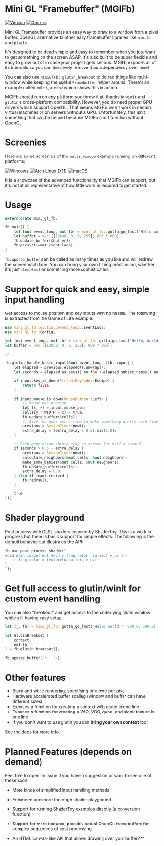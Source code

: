 # Mini GL "Framebuffer" (MGlFb)

[![Version](https://img.shields.io/crates/v/mini_gl_fb.svg)](https://crates.io/crates/mini_gl_fb)
[![Docs.rs](https://docs.rs/mini_gl_fb/badge.svg)](https://docs.rs/mini_gl_fb)

Mini GL Framebuffer provides an easy way to draw to a window from a pixel buffer. OpenGL
alternative to other easy framebuffer libraries like `minifb` and `pixels`.

It's designed to be dead simple and easy to remember when you just want to get something on the
screen ASAP. It's also built to be super flexible and easy to grow out of in case your project
gets serious. MGlFb exposes all of its internals so you can iteratively remove it as a
dependency over time!

You can also use `MiniGlFb::glutin_breakout` to do rad things like multi-window while keeping
the useful `Framebuffer` helper around. There's an example called `multi_window` which shows
this in action.

MGlFb should run on any platform you throw it at, thanks to `winit` and `glutin`'s
cross-platform compatibility. However, you do need proper GPU drivers which support OpenGL.
That means MGlFb won't work in certain virtual machines or on servers without a GPU.
Unfortunately, this isn't something that can be helped because MGlFb can't function without
OpenGL.

# Screenies
Here are some screenies of the `multi_window` example running on different platforms:

![Windows](screenies/multi_window_windows.png)
![Arch Linux (X11)](screenies/multi_window_x11.png)
![macOS](screenies/multi_window_macos.png)

It is a showcase of the advanced functionality that MGlFb can support, but it's not at all
representative of how little work is required to get started.

# Usage

```rust
extern crate mini_gl_fb;

fn main() {
    let (mut event_loop, mut fb) = mini_gl_fb::gotta_go_fast("Hello world!", 800.0, 600.0);
    let buffer = vec![[128u8, 0, 0, 255]; 800 * 600];
    fb.update_buffer(&buffer);
    fb.persist(&mut event_loop);
}
```

`fb.update_buffer` can be called as many times as you like and will redraw the screen each
time. You can bring your own timing mechanism, whether it's just `sleep(ms)` or something more
sophisticated.

# Support for quick and easy, simple input handling

Get access to mouse position and key inputs with no hassle. The following is extracted from the
Game of Life example:

```rust
use mini_gl_fb::glutin::event_loop::EventLoop;
use mini_gl_fb::Config;

let (mut event_loop, mut fb) = mini_gl_fb::gotta_go_fast("Hello, World!", 800., 600.);
let buffer = vec![[128u8, 0, 0, 255]; 800 * 600];

// ...

fb.glutin_handle_basic_input(&mut event_loop, |fb, input| {
    let elapsed = previous.elapsed().unwrap();
    let seconds = elapsed.as_secs() as f64 + elapsed.subsec_nanos() as f64 * 1e-9;

    if input.key_is_down(VirtualKeyCode::Escape) {
        return false;
    }

    if input.mouse_is_down(MouseButton::Left) {
        // Mouse was pressed
        let (x, y) = input.mouse_pos;
        cells[y * WIDTH + x] = true;
        fb.update_buffer(&cells);
        // Give the user extra time to make something pretty each time they click
        previous = SystemTime::now();
        extra_delay = (extra_delay + 0.5).min(2.0);
    }

    // Each generation should stay on screen for half a second
    if seconds > 0.5 + extra_delay {
        previous = SystemTime::now();
        calculate_neighbors(&mut cells, &mut neighbors);
        make_some_babies(&mut cells, &mut neighbors);
        fb.update_buffer(&cells);
        extra_delay = 0.0;
    } else if input.resized {
        fb.redraw();
    }

    true
});
```

# Shader playground

Post process with GLSL shaders inspired by ShaderToy. This is a work in progress but there is
basic support for simple effects. The following is the default behavior but illustrates the
API:

```rust
fb.use_post_process_shader("
void main_image( out vec4 r_frag_color, in vec2 v_uv ) {
    r_frag_color = texture(u_buffer, v_uv);
}
");
```

# Get full access to glutin/winit for custom event handling

You can also "breakout" and get access to the underlying glutin window while still having easy
setup:

```rust
let (_, fb) = mini_gl_fb::gotta_go_fast("Hello world!", 800.0, 600.0);

let GlutinBreakout {
    context,
    mut fb,
} = fb.glutin_breakout();

fb.update_buffer(/*...*/);
```

# Other features

 - Black and white rendering, specifying one byte per pixel
 - Hardware accelerated buffer scaling (window and buffer can have different sizes)
 - Exposes a function for creating a context with glutin in one line
 - Exposes a function for creating a VAO, VBO, quad, and blank texture in one line
 - If you don't want to use glutin you can **bring your own context** too!

See the [docs](https://docs.rs/mini_gl_fb/) for more info.

# Planned Features (depends on demand)

Feel free to open an issue if you have a suggestion or want to see one of these soon!

 - More kinds of simplified input handling methods

 - Enhanced and more thorough shader playground

 - Support for running ShaderToy examples directly (a conversion function)

 - Support for more textures, possibly actual OpenGL framebuffers for complex sequences of
    post processing

 - An HTML canvas-like API that allows drawing over your buffer???
